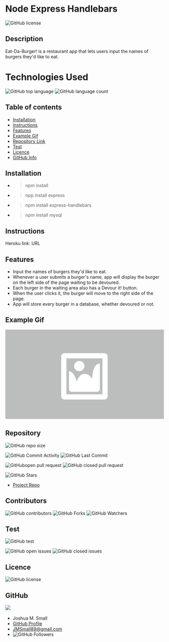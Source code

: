 # **Node Express Handlebars**

![GitHub license](https://img.shields.io/badge/Made%20by-%40WasteOfADrumBum-green)

## Description

Eat-Da-Burger! is a restaurant app that lets users input the names of burgers they'd like to eat.

# Technologies Used

![GitHub top language](https://img.shields.io/github/languages/top/WasteOfADrumBum/node-express-handlebars?color=green&logo=github&logoColor=green)
![GitHub language count](https://img.shields.io/github/languages/count/WasteOfADrumBum/node-express-handlebars?color=green&logo=github&logoColor=green)

## Table of contents

- [Installation](#installation)
- [Instructions](#instructions)
- [Features](#features)
- [Example Gif](#example-gif)
- [Repository Link](#Repository)
- [Test](#Test)
- [Licence](#Licence)
- [GitHub Info](#GitHub)

## Installation

- > npm install
- > npp install express
- > npm install express-handlebars
- > npm install mysql

## Instructions

Heroku link: URL

## Features

- Input the names of burgers they'd like to eat.
- Whenever a user submits a burger's name, app will display the burger on the left side of the page waiting to be devoured.
- Each burger in the waiting area also has a Devour it! button.
- When the user clicks it, the burger will move to the right side of the page.
- App will store every burger in a database, whether devoured or not.

## Example Gif

<img src="assets\images\eatdaburger.gif" width="500" />

## Repository

![GitHub repo size](https://img.shields.io/github/repo-size/WasteOfADrumBum/node-express-handlebars?logo=github)

![GitHub Commit Activity](https://img.shields.io/github/commit-activity/m/WasteOfADrumBum/node-express-handlebars)
![GitHub Last Commit](https://img.shields.io/github/last-commit/WasteOfADrumBum/node-express-handlebars)

![GitHubopen pull request](https://img.shields.io/github/issues-pr/WasteOfADrumBum/node-express-handlebars)
![GitHub closed pull request](https://img.shields.io/github/issues-pr-closed/WasteOfADrumBum/node-express-handlebars)

![GitHub Stars](https://img.shields.io/github/stars/WasteOfADrumBum/node-express-handlebars?style=social)

- [Project Repo](https://github.com/WasteOfADrumBum/node-express-handlebars)

## Contributors

![GitHub contributors](https://img.shields.io/github/contributors/WasteOfADrumBum/node-express-handlebars)
![GitHub Forks](https://img.shields.io/github/forks/WasteOfADrumBum/node-express-handlebars?label=Fork)
![GitHub Watchers](https://img.shields.io/github/watchers/WasteOfADrumBum/node-express-handlebars?label=Watch)

## Test

![GitHub test](https://img.shields.io/badge/test-100%25-success)

![GitHub open issues](https://img.shields.io/github/issues/WasteOfADrumBum/node-express-handlebars)
![GitHub closed issues](https://img.shields.io/github/issues-closed/WasteOfADrumBum/node-express-handlebars)

## Licence

![GitHub license](https://img.shields.io/badge/license-MIT-blue.svg)

## GitHub

<img src="https://avatars0.githubusercontent.com/u/66432859?v=4" width="250" />

- Joshua M. Small
- [GitHub Profile](https://github.com/WasteOfADrumBum)
- <JMSmall89@gmail.com>
- ![GitHub Followers](https://img.shields.io/github/followers/WasteOfADrumBum?label=Follow)
